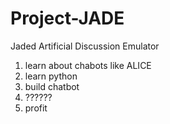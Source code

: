 Project-JADE
============

Jaded Artificial Discussion Emulator

1. learn about chabots like ALICE
2. learn python
3. build chatbot
4. ??????
5. profit

